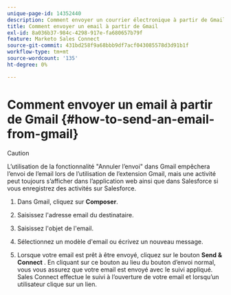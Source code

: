 ```yaml
---
unique-page-id: 14352440
description: Comment envoyer un courrier électronique à partir de Gmail - Documents Marketo - Documentation du produit
title: Comment envoyer un email à partir de Gmail
exl-id: 8a036b37-984c-4298-917e-fa680657b79f
feature: Marketo Sales Connect
source-git-commit: 431bd258f9a68bbb9df7acf043085578d3d91b1f
workflow-type: tm+mt
source-wordcount: '135'
ht-degree: 0%

---
```


# Comment envoyer un email à partir de Gmail {#how-to-send-an-email-from-gmail}

>[!CAUTION]
>
>L’utilisation de la fonctionnalité &quot;Annuler l’envoi&quot; dans Gmail empêchera l’envoi de l’email lors de l’utilisation de l’extension Gmail, mais une activité peut toujours s’afficher dans l’application web ainsi que dans Salesforce si vous enregistrez des activités sur Salesforce.

1. Dans Gmail, cliquez sur **Composer**.

1. Saisissez l&#39;adresse email du destinataire.

1. Saisissez l&#39;objet de l&#39;email.

1. Sélectionnez un modèle d&#39;email ou écrivez un nouveau message.

1. Lorsque votre email est prêt à être envoyé, cliquez sur le bouton **Send &amp; Connect** . En cliquant sur ce bouton au lieu du bouton d’envoi normal, vous vous assurez que votre email est envoyé avec le suivi appliqué. Sales Connect effectue le suivi à l’ouverture de votre email et lorsqu’un utilisateur clique sur un lien.
